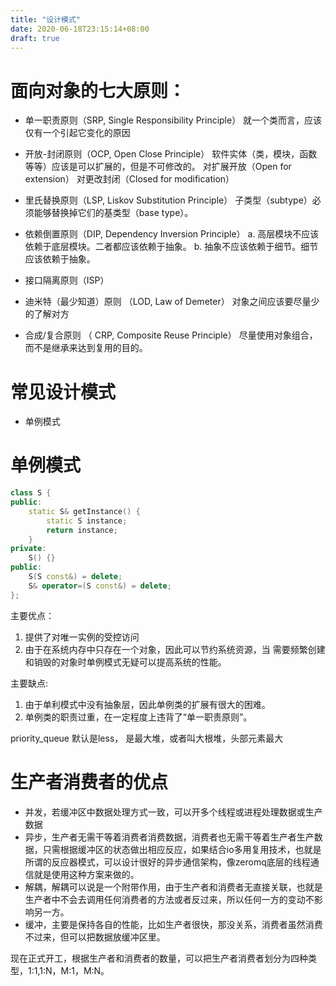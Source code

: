 ```yaml
---
title: "设计模式"
date: 2020-06-18T23:15:14+08:00
draft: true
---
```


# 面向对象的七大原则：

- 单一职责原则（SRP, Single Responsibility Principle）
	就一个类而言，应该仅有一个引起它变化的原因

- 开放-封闭原则（OCP, Open Close Principle）
	软件实体（类，模块，函数等等）应该是可以扩展的，但是不可修改的。
	对扩展开放（Open for extension）
	对更改封闭（Closed for modification）

- 里氏替换原则（LSP, Liskov Substitution Principle）
	子类型（subtype）必须能够替换掉它们的基类型（base type）。

- 依赖倒置原则（DIP, Dependency Inversion Principle）
	a. 高层模块不应该依赖于底层模块。二者都应该依赖于抽象。
	b. 抽象不应该依赖于细节。细节应该依赖于抽象。

- 接口隔离原则（ISP）

- 迪米特（最少知道）原则  （LOD, Law of Demeter）
  对象之间应该要尽量少的了解对方

- 合成/复合原则   （ CRP, Composite Reuse Principle）
  尽量使用对象组合，而不是继承来达到复用的目的。

# 常见设计模式
- 单例模式

# 单例模式

```c++
class S {
public:
	static S& getInstance() {
		static S instance;
		return instance;
	}
private:
	S() {}
public:
	S(S const&) = delete;
	S& operator=(S const&) = delete;
};
```

主要优点：
1. 提供了对唯一实例的受控访问
2. 由于在系统内存中只存在一个对象，因此可以节约系统资源，当 需要频繁创建和销毁的对象时单例模式无疑可以提高系统的性能。

主要缺点:
1. 由于单利模式中没有抽象层，因此单例类的扩展有很大的困难。 
2. 单例类的职责过重，在一定程度上违背了“单一职责原则”。



priority_queue
默认是less， 是最大堆，或者叫大根堆，头部元素最大

# 生产者消费者的优点

- 并发，若缓冲区中数据处理方式一致，可以开多个线程或进程处理数据或生产数据
- 异步，生产者无需干等着消费者消费数据，消费者也无需干等着生产者生产数据，只需根据缓冲区的状态做出相应反应，如果结合io多用复用技术，也就是所谓的反应器模式，可以设计很好的异步通信架构，像zeromq底层的线程通信就是使用这种方案来做的。
- 解耦，解耦可以说是一个附带作用，由于生产者和消费者无直接关联，也就是生产者中不会去调用任何消费者的方法或者反过来，所以任何一方的变动不影响另一方。
- 缓冲，主要是保持各自的性能，比如生产者很快，那没关系，消费者虽然消费不过来，但可以把数据放缓冲区里。
  
现在正式开工，根据生产者和消费者的数量，可以把生产者消费者划分为四种类型，1:1,1:N，M:1，M:N。

